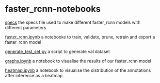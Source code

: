 # faster_rcnn-notebooks

[specs](specs) the specs file used to make different faster_rcnn models with different parameters

[faster_rcnn.ipynb](faster_rcnn.ipynb) a notebooke to train, validate, prune, retrain and export a faster_rcnn model

[generate_test_set.py](generate_test_set.py) a script to generate val dataset

[graphs.ipynb](graphs.ipynb) a notebook to visualise the results of our faster_rcnn model

[heatmap.ipynb](heatmap.ipynb) a notebook to visualise the distribution of the annotations after inference as a heatmap
    
